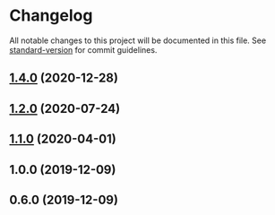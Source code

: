 # Changelog

All notable changes to this project will be documented in this file. See [standard-version](https://github.com/conventional-changelog/standard-version) for commit guidelines.

## [1.4.0](https://github.com/mitevpi/vuetify-component-lib-template/compare/v1.3.0...v1.4.0) (2020-12-28)

## [1.2.0](https://github.com/mitevpi/vuetify-component-lib-template/compare/v1.1.0...v1.2.0) (2020-07-24)

## [1.1.0](https://github.com/mitevpi/vuetify-component-lib-template/compare/v1.0.0...v1.1.0) (2020-04-01)

## 1.0.0 (2019-12-09)

## 0.6.0 (2019-12-09)
